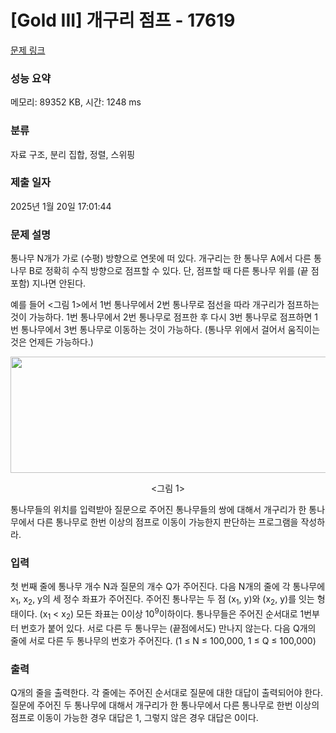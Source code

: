 # [Gold III] 개구리 점프 - 17619 

[문제 링크](https://www.acmicpc.net/problem/17619) 

### 성능 요약

메모리: 89352 KB, 시간: 1248 ms

### 분류

자료 구조, 분리 집합, 정렬, 스위핑

### 제출 일자

2025년 1월 20일 17:01:44

### 문제 설명

<p>통나무 N개가 가로 (수평) 방향으로 연못에 떠 있다. 개구리는 한 통나무 A에서 다른 통나무 B로 정확히 수직 방향으로 점프할 수 있다. 단, 점프할 때 다른 통나무 위를 (끝 점 포함) 지나면 안된다.</p>

<p>예를 들어 <그림 1>에서 1번 통나무에서 2번 통나무로 점선을 따라 개구리가 점프하는 것이 가능하다. 1번 통나무에서 2번 통나무로 점프한 후 다시 3번 통나무로 점프하면 1번 통나무에서 3번 통나무로 이동하는 것이 가능하다. (통나무 위에서 걸어서 움직이는 것은 언제든 가능하다.)</p>

<p style="text-align: center;"><img alt="" src="https://upload.acmicpc.net/98a76e73-0187-43bb-90f9-435f8055e74f/-/preview/" style="width: 521px; height: 186px;"></p>

<p style="text-align: center;"><그림 1></p>

<p>통나무들의 위치를 입력받아 질문으로 주어진 통나무들의 쌍에 대해서 개구리가 한 통나무에서 다른 통나무로 한번 이상의 점프로 이동이 가능한지 판단하는 프로그램을 작성하라.</p>

### 입력 

 <p>첫 번째 줄에 통나무 개수 N과 질문의 개수 Q가 주어진다. 다음 N개의 줄에 각 통나무에 x<sub>1</sub>, x<sub>2</sub>, y의 세 정수 좌표가 주어진다. 주어진 통나무는 두 점 (x<sub>1</sub>, y)와 (x<sub>2</sub>, y)를 잇는 형태이다. (x<sub>1</sub> < x<sub>2</sub>) 모든 좌표는 0이상 10<sup>9</sup>이하이다. 통나무들은 주어진 순서대로 1번부터 번호가 붙어 있다. 서로 다른 두 통나무는 (끝점에서도) 만나지 않는다. 다음 Q개의 줄에 서로 다른 두 통나무의 번호가 주어진다. (1 ≤ N ≤ 100,000, 1 ≤ Q ≤ 100,000)</p>

### 출력 

 <p>Q개의 줄을 출력한다. 각 줄에는 주어진 순서대로 질문에 대한 대답이 출력되어야 한다. 질문에 주어진 두 통나무에 대해서 개구리가 한 통나무에서 다른 통나무로 한번 이상의 점프로 이동이 가능한 경우 대답은 1, 그렇지 않은 경우 대답은 0이다.</p>


